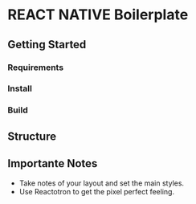 # REACT NATIVE Boilerplate

## Getting Started

### Requirements

### Install

### Build

## Structure


## Importante Notes

- Take notes of your layout and set the main styles.
- Use Reactotron to get the pixel perfect feeling.
